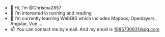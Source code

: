 - 👋 Hi, I’m @Chrisma2857
- 👀 I’m interested in running and reading
- 🌱 I’m currently learning WebGIS which includes Mapbox, Openlayers, Angular, Vue ...
- 📫 You can contact me by email. And my email is 1085730831@qq.com

<!---
Chrisma2857/Chrisma2857 is a ✨ special ✨ repository because its `README.md` (this file) appears on your GitHub profile.
You can click the Preview link to take a look at your changes.
--->
